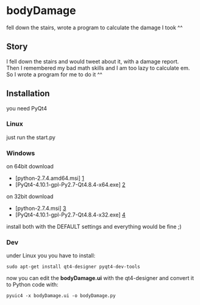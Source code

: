 # bodyDamage #


fell down the stairs, wrote a program to calculate the damage I took ^^

## Story ##

I fell down the stairs and would tweet about it, with a damage report.  
Then I remembered my bad math skills and I am too lazy to calculate em.  
So I wrote a program for me to do it ^^

## Installation ##

you need PyQt4

### Linux ###
just run the start.py

### Windows ###
on 64bit download  
  + [python-2.7.4.amd64.msi] [1]
  + [PyQt4-4.10.1-gpl-Py2.7-Qt4.8.4-x64.exe] [2]

on 32bit download  
  + [python-2.7.4.msi] [3]
  + [PyQt4-4.10.1-gpl-Py2.7-Qt4.8.4-x32.exe] [4]

install both with the DEFAULT settings and everything would be fine ;)

### Dev ###
under Linux you you have to install:  

    sudo apt-get install qt4-designer pyqt4-dev-tools

now you can edit the **bodyDamage.ui** with the qt4-designer and convert it to Python code with:  

    pyuic4 -x bodyDamage.ui -o bodyDamage.py


  [1]: http://www.python.org/ftp/python/2.7.4/python-2.7.4.amd64.msi        "64bit"
  [2]: http://sourceforge.net/projects/pyqt/files/PyQt4/PyQt-4.10.1/PyQt4-4.10.1-gpl-Py2.7-Qt4.8.4-x64.exe    "64bit"

  [3]: http://www.python.org/ftp/python/2.7.4/python-2.7.4.msi        "32bit"
  [4]: http://sourceforge.net/projects/pyqt/files/PyQt4/PyQt-4.10.1/PyQt4-4.10.1-gpl-Py2.7-Qt4.8.4-x32.exe        "32bit"
